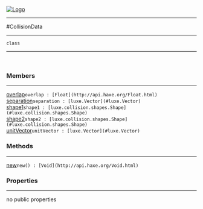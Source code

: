 
[![Logo](../../../images/logo.png)](../../../api/index.html)

---



#CollisionData



---

`class`
<span class="meta">

</span>


---

&nbsp;
&nbsp;

<h3>Members</h3> <hr/><span class="member apipage">
            <a name="overlap"><a class="lift" href="#overlap">overlap</a></a><code class="signature apipage">overlap : [Float](http://api.haxe.org/Float.html)</code><br/></span>
        <span class="small_desc_flat"></span><span class="member apipage">
            <a name="separation"><a class="lift" href="#separation">separation</a></a><code class="signature apipage">separation : [luxe.Vector](#luxe.Vector)</code><br/></span>
        <span class="small_desc_flat"></span><span class="member apipage">
            <a name="shape1"><a class="lift" href="#shape1">shape1</a></a><code class="signature apipage">shape1 : [luxe.collision.shapes.Shape](#luxe.collision.shapes.Shape)</code><br/></span>
        <span class="small_desc_flat"></span><span class="member apipage">
            <a name="shape2"><a class="lift" href="#shape2">shape2</a></a><code class="signature apipage">shape2 : [luxe.collision.shapes.Shape](#luxe.collision.shapes.Shape)</code><br/></span>
        <span class="small_desc_flat"></span><span class="member apipage">
            <a name="unitVector"><a class="lift" href="#unitVector">unitVector</a></a><code class="signature apipage">unitVector : [luxe.Vector](#luxe.Vector)</code><br/></span>
        <span class="small_desc_flat"></span>

<h3>Methods</h3> <hr/><span class="method apipage">
            <a name="new"><a class="lift" href="#new">new</a></a><code class="signature apipage">new() : [Void](http://api.haxe.org/Void.html)</code><br/><span class="small_desc_flat"></span>
        </span>
    

<h3>Properties</h3> <hr/>no public properties

&nbsp;
&nbsp;
&nbsp;
